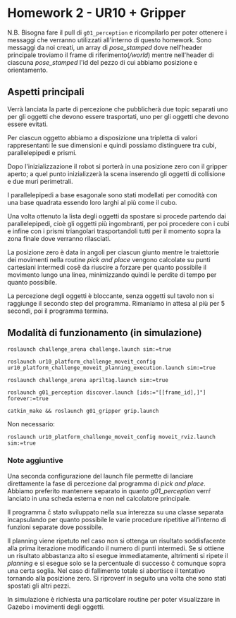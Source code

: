 # Homework 2 - UR10 + Gripper
N.B. Bisogna fare il pull di `g01_perception` e ricompilarlo per poter ottenere i messaggi che verranno utilizzati all'interno di questo homework. Sono messaggi da noi creati, un array di *pose_stamped* dove nell'header principale troviamo il frame di riferimento(*/world*) mentre nell'header di ciascuna *pose_stamped* l'id del pezzo di cui abbiamo posizione e orientamento.

## Aspetti principali
Verrà lanciata la parte di percezione che pubblicherà due topic separati uno per gli oggetti che devono essere trasportati, uno per gli oggetti che devono essere evitati.

Per ciascun oggetto abbiamo a disposizione una tripletta di valori rappresentanti le sue dimensioni e quindi possiamo distinguere tra cubi, parallelepipedi e prismi.

Dopo l'inizializzazione il robot si porterà in una posizione zero con il gripper aperto; a quel punto inizializzerà la scena inserendo gli oggetti di collisione e due muri perimetrali.

I parallelepipedi a base esagonale sono stati modellati per comodità con una base quadrata essendo loro larghi al più come il cubo. 

Una volta ottenuto la lista degli oggetti da spostare si procede partendo dai parallelepipedi, cioè gli oggetti più ingombranti, per poi procedere con i cubi e infine con i prismi triangolari trasportandoli tutti per il momento sopra la zona finale dove verranno rilasciati.

La posizione zero è data in angoli per ciascun giunto mentre le traiettorie dei movimenti nella routine *pick and place* vengono calcolate su punti cartesiani intermedi cosě da riuscire a forzare per quanto possibile il movimento lungo una linea, minimizzando quindi le perdite di tempo per quanto possibile.

La percezione degli oggetti è bloccante, senza oggetti sul tavolo non si raggiunge il secondo step del programma. Rimaniamo in attesa al più per 5 secondi, poi il programma termina.

## Modalità di funzionamento (in simulazione)

```
roslaunch challenge_arena challenge.launch sim:=true
```

```
roslaunch ur10_platform_challenge_moveit_config ur10_platform_challenge_moveit_planning_execution.launch sim:=true
```

```
roslaunch challenge_arena apriltag.launch sim:=true
```

```
roslaunch g01_perception discover.launch [ids:="[[frame_id],]"] forever:=true
```

```
catkin_make && roslaunch g01_gripper grip.launch
```


Non necessario:
```
roslaunch ur10_platform_challenge_moveit_config moveit_rviz.launch sim:=true
```
### Note aggiuntive

Una seconda configurazione del launch file permette di lanciare direttamente la fase di percezione dal programma di *pick and place*. Abbiamo preferito mantenere separato in quanto *g01_perception* verrŕ lanciato in una scheda esterna e non nel calcolatore principale.

Il programma č stato sviluppato nella sua interezza su una classe separata incapsulando per quanto possibile le varie procedure ripetitive all'interno di funzioni separate dove possibile.

Il planning viene ripetuto nel caso non si ottenga un risultato soddisfacente alla prima iterazione modificando il numero di punti intermedi. Se si ottiene un risultato abbastanza alto si esegue immediatamente, altrimenti si ripete il *planning* e si esegue solo se la percentuale di successo č comunque sopra una certa soglia. 
Nel caso di fallimento totale si abortisce il tentativo tornando alla posizione zero. Si riproverŕ in seguito una volta che sono stati spostati gli altri pezzi.

In simulazione è richiesta una particolare routine per poter visualizzare in Gazebo i movimenti degli oggetti.
